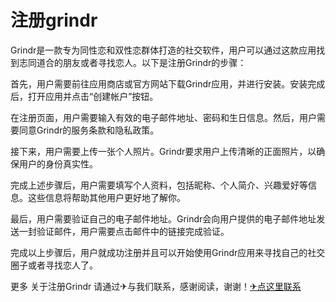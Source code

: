 # 注册grindr

Grindr是一款专为同性恋和双性恋群体打造的社交软件，用户可以通过这款应用找到志同道合的朋友或者寻找恋人。以下是注册Grindr的步骤：

首先，用户需要前往应用商店或官方网站下载Grindr应用，并进行安装。安装完成后，打开应用并点击“创建帐户”按钮。

在注册页面，用户需要输入有效的电子邮件地址、密码和生日信息。然后，用户需要同意Grindr的服务条款和隐私政策。

接下来，用户需要上传一张个人照片。Grindr要求用户上传清晰的正面照片，以确保用户的身份真实性。

完成上述步骤后，用户需要填写个人资料，包括昵称、个人简介、兴趣爱好等信息。这些信息将帮助其他用户更好地了解你。

最后，用户需要验证自己的电子邮件地址。Grindr会向用户提供的电子邮件地址发送一封验证邮件，用户需要点击邮件中的链接完成验证。

完成以上步骤后，用户就成功注册并且可以开始使用Grindr应用来寻找自己的社交圈子或者寻找恋人了。

更多 关于注册Grindr 请通过✈与我们联系，感谢阅读，谢谢！[✈点这里联系](https://acc.k02.cc)